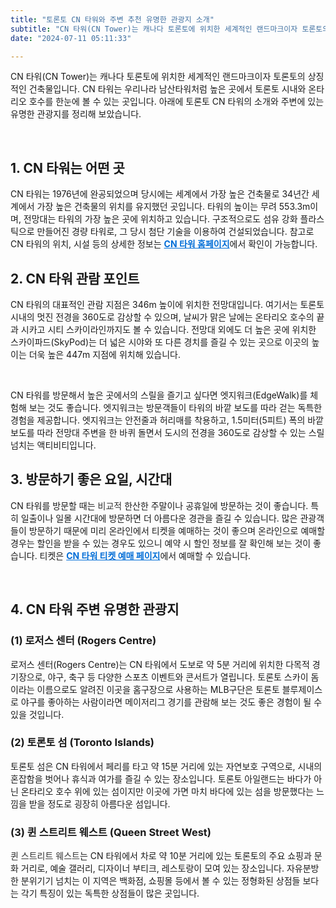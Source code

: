 ```yaml
---
title: "토론토 CN 타워와 주변 추천 유명한 관광지 소개"
subtitle: "CN 타워(CN Tower)는 캐나다 토론토에 위치한 세계적인 랜드마크이자 토론토의 상징적인 건축물입니다. CN 타워는 우리나라 남산타워처럼 높은 곳에서 토론토 시내와 온타리오 호수를 한눈에 볼 수 있는 곳입니다. 캐나다 토론토 CN 타워의 소개와 주변에 있는 추천할 만한 유명한 관광지를 정리한 글입니다."
date: "2024-07-11 05:11:33"

---
```


<p>CN 타워(CN Tower)는 캐나다 토론토에 위치한 세계적인 랜드마크이자 토론토의 상징적인 건축물입니다. CN 타워는 우리나라 남산타워처럼 높은 곳에서 토론토 시내와 온타리오 호수를 한눈에 볼 수 있는 곳입니다. 아래에 토론토 CN 타워의 소개와 주변에 있는 유명한 관광지를 정리해 보았습니다.</p>

<br />

<h2><b>1. CN 타워는 어떤 곳</b></h2>
<p>CN 타워는 1976년에 완공되었으며 당시에는 세계에서 가장 높은 건축물로 34년간 세계에서 가장 높은 건축물의 위치를 유지했던 곳입니다. 타워의 높이는 무려 553.3m이며, 전망대는 타워의 가장 높은 곳에 위치하고 있습니다. 구조적으로도 섬유 강화 플라스틱으로 만들어진 경량 타워로, 그 당시 첨단 기술을 이용하여 건설되었습니다. 참고로 CN 타워의 위치, 시설 등의 상세한 정보는 <b><a class="linkBold" style="color:#006dd7" href="https://www.cntower.ca/">CN 타워 홈페이지</a></b>에서 확인이 가능합니다.</p>



<h2><b>2. CN 타워 관람 포인트</b></h2>
<p>CN 타워의 대표적인 관람 지점은 346m 높이에 위치한 전망대입니다. 여기서는 토론토 시내의 멋진 전경을 360도로 감상할 수 있으며, 날씨가 맑은 날에는 온타리오 호수의 끝과 시카고 시티 스카이라인까지도 볼 수 있습니다. 전망대 외에도 더 높은 곳에 위치한 스카이파드(SkyPod)는 더 넓은 시야와 또 다른 경치를 즐길 수 있는 곳으로 이곳의 높이는 더욱 높은 447m 지점에 위치해 있습니다.</p>
<br />
<p>CN 타워를 방문해서 높은 곳에서의 스릴을 즐기고 싶다면 엣지워크(EdgeWalk)를 체험해 보는 것도 좋습니다. 엣지워크는 방문객들이 타워의 바깥 보도를 따라 걷는 독특한 경험을 제공합니다. 엣지워크는 안전줄과 허리매를 착용하고, 1.5미터(5피트) 폭의 바깥 보도를 따라 전망대 주변을 한 바퀴 돌면서 도시의 전경을 360도로 감상할 수 있는 스릴 넘치는 액티비티입니다.</p>



<h2><b>3. 방문하기 좋은 요일, 시간대</b></h2>
<p>CN 타워를 방문할 때는 <span style="color: #333333; ">비교적 </span>한산한 주말이나 공휴일에 방문하는 것이 좋습니다. 특히 일출이나 일몰 시간대에 방문하면 더 아름다운 경관을 즐길 수 있습니다. 많은 관광객들이 방문하기 때문에 미리 온라인에서 티켓을 예매하는 것이 좋으며 온라인으로 예매할 경우는 할인을 받을 수 있는 경우도 있으니 예약 시 할인 정보를 잘 확인해 보는 것이 좋습니다. 티켓은 <span style="color: #006dd7;"><b><a class="linkBold" style="color:#006dd7" href="https://www.cntower.ca/plan-your-visit/tickets-and-hours/tickets">CN 타워 티켓 예매 페이지</a></b></span>에서 예매할 수 있습니다.</p>

<br />

<h2><b>4. CN 타워 주변 유명한 관광지</b></h2>

<h3><b>(1) 로저스 센터 (Rogers Centre) </b></h3>
<p>로저스 센터(Rogers Centre)는 CN 타워에서 도보로 약 5분 거리에 위치한 다목적 경기장으로, 야구, 축구 등 다양한 스포츠 이벤트와 콘서트가 열립니다. 토론토 스카이 돔이라는 이름으로도 알려진 이곳을 홈구장으로 사용하는 MLB구단은 토론토 블루제이스로 야구를 좋아하는 사람이라면 메이저리그 경기를 관람해 보는 것도 좋은 경험이 될 수 있을 것입니다.</p>


<h3><b>(2) 토론토 섬 (Toronto Islands)</b></h3>
<p>토론토 섬은 CN 타워에서 페리를 타고 약 15분 거리에 있는 자연보호 구역으로, 시내의 혼잡함을 벗어나 휴식과 여가를 즐길 수 있는 장소입니다. 토론토 아일랜드는 바다가 아닌 온타리오 호수 위에 있는 섬이지만 이곳에 가면 마치 바다에 있는 섬을 방문했다는 느낌을 받을 정도로 굉장히 아름다운 섬입니다.</p>


<h3><b>(3) 퀸 스트리트 웨스트 (Queen Street West)</b></h3>
<p><span style="color: #333333; ">퀸 스트리트 웨스트</span>는 CN 타워에서 차로 약 10분 거리에 있는 토론토의 주요 쇼핑과 문화 거리로, 예술 갤러리, 디자이너 부티크, 레스토랑이 모여 있는 장소입니다. 자유분방한 분위기기 넘치는 이 지역은 백화점, 쇼핑몰 등에서 볼 수 있는 정형화된 상점들 보다는 각기 특징이 있는 독특한 상점들이 많은 곳입니다.</p>
